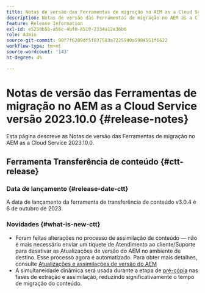 ```yaml
---
title: Notas de versão das Ferramentas de migração no AEM as a Cloud Service versão 2023.10.0
description: Notas de versão das Ferramentas de migração no AEM as a Cloud Service versão 2022.10.0
feature: Release Information
exl-id: e5250b5b-a56c-4bf0-8510-2334a12e36b6
role: Admin
source-git-commit: 90f7f6209df5f837583a7225940a5984551f6622
workflow-type: tm+mt
source-wordcount: '143'
ht-degree: 4%

---
```


# Notas de versão das Ferramentas de migração no AEM as a Cloud Service versão 2023.10.0 {#release-notes}

Esta página descreve as Notas de versão das Ferramentas de migração no AEM as a Cloud Service 2023.10.0.

## Ferramenta Transferência de conteúdo {#ctt-release}

### Data de lançamento {#release-date-ctt}

A data de lançamento da ferramenta de transferência de conteúdo v3.0.4 é 6 de outubro de 2023.

### Novidades {#what-is-new-ctt}

* Foram feitas alterações no processo de assimilação de conteúdo — não é mais necessário enviar um tíquete de Atendimento ao cliente/Suporte para desativar as Atualizações de versão do AEM no ambiente de destino. Esse processo agora é automatizado. Para obter mais detalhes, consulte [Atualizações e assimilações de versão do AEM](/help/journey-migration/content-transfer-tool/using-content-transfer-tool/ingesting-content.md#aem-version-updates-and-ingestions)
* A simultaneidade dinâmica será usada durante a etapa de [pré-cópia](/help/journey-migration/content-transfer-tool/using-content-transfer-tool/handling-large-content-repositories.md) nas fases de extração e assimilação, reduzindo significativamente o tempo de migração do conteúdo.

